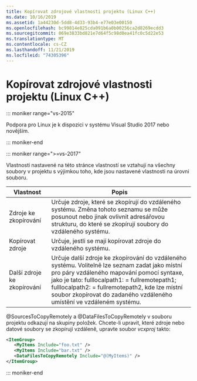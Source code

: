 ```yaml
---
title: Kopírovat zdrojové vlastnosti projektu (Linux C++)
ms.date: 10/16/2019
ms.assetid: 1a44230d-5dd8-4d33-93b4-e77e03e00150
ms.openlocfilehash: bc99814e825cda091b6a0b00256ca2d8269ecdd3
ms.sourcegitcommit: 069e3833bd821e7d64f5c98d0ea41fc0c5d22e53
ms.translationtype: MT
ms.contentlocale: cs-CZ
ms.lasthandoff: 11/21/2019
ms.locfileid: "74305396"
---
```

# <a name="copy-sources-project-properties-linux-c"></a>Kopírovat zdrojové vlastnosti projektu (Linux C++)

::: moniker range="vs-2015"

Podpora pro Linux je k dispozici v systému Visual Studio 2017 nebo novějším.

::: moniker-end

::: moniker range=">=vs-2017"

Vlastnosti nastavené na této stránce vlastností se vztahují na všechny soubory v projektu s výjimkou toho, kde jsou nastavené vlastnosti na úrovni souboru.

Vlastnost | Popis
--- | ---
Zdroje ke zkopírování | Určuje zdroje, které se zkopírují do vzdáleného systému. Změna tohoto seznamu se může posunout nebo jinak ovlivnit adresářovou strukturu, do které se zkopírují soubory do vzdáleného systému.
Kopírovat zdroje | Určuje, jestli se mají kopírovat zdroje do vzdáleného systému.
Další zdroje ke zkopírování | Určuje další zdroje ke zkopírování do vzdáleného systému. Volitelně lze seznam zadat jako místní pro páry vzdáleného mapování pomocí syntaxe, jako je tato: fulllocalpath1: = fullremotepath1; fulllocalpath2: = fullremotepath2, kde lze místní soubor zkopírovat do zadaného vzdáleného umístění ve vzdáleném systému.

@SourcesToCopyRemotely a @DataFilesToCopyRemotely v souboru projektu odkazují na skupiny položek. Chcete-li upravit, které zdroje nebo datové soubory se zkopírují vzdáleně, upravte soubor *vcxproj* takto:

```xml
<ItemGroup>
   <MyItems Include="foo.txt" />
   <MyItems Include="bar.txt" />
   <DataFilesToCopyRemotely Include="@(MyItems)" />
</ItemGroup>
```

::: moniker-end
